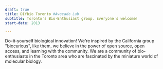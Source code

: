 ```yaml
---
draft: true
title: DIYbio Toronto #Avocado Lab
subtitle: Toronto's Bio-Enthusiast group. Everyone's welcome!
start-date: 2013

---
```

Do-it-yourself biological innovation! We're inspired by the California group "biocurious", like them, we believe in the power of open source, open access, and learning with the community. We are a community of bio-enthusiasts in the Toronto area who are fascinated by the miniature world of molecular biology.
